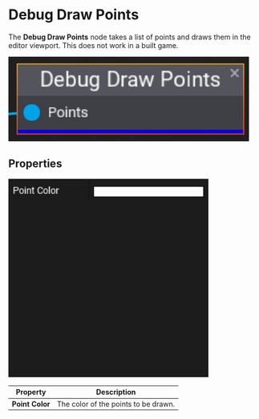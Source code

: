 # Debug Draw Points

The **Debug Draw Points** node takes a list of points and draws them in the editor viewport. This does not work in a built game.

![Debug Draw Points](media/debug-draw-points.png)

## Properties
![Debug Draw Points Node Properties](media/debug-draw-points-properties.png)

| Property | Description |
|--------|--------|
| **Point Color** | The color of the points to be drawn. |
